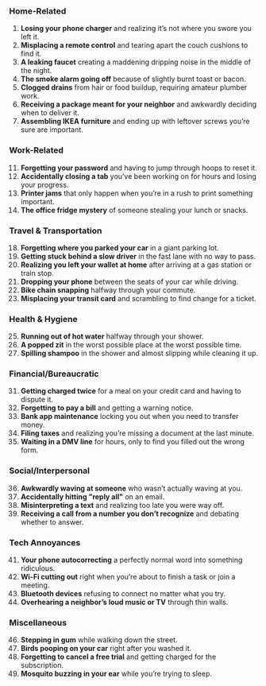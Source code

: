 ### Home-Related

1. **Losing your phone charger** and realizing it’s not where you swore you left it.
3. **Misplacing a remote control** and tearing apart the couch cushions to find it.
4. **A leaking faucet** creating a maddening dripping noise in the middle of the night.
5. **The smoke alarm going off** because of slightly burnt toast or bacon.
6. **Clogged drains** from hair or food buildup, requiring amateur plumber work.
8. **Receiving a package meant for your neighbor** and awkwardly deciding when to deliver it.
10. **Assembling IKEA furniture** and ending up with leftover screws you’re sure are important.

### Work-Related

11. **Forgetting your password** and having to jump through hoops to reset it.
12. **Accidentally closing a tab** you’ve been working on for hours and losing your progress.
13. **Printer jams** that only happen when you’re in a rush to print something important.
17. **The office fridge mystery** of someone stealing your lunch or snacks.

### Travel & Transportation

18. **Forgetting where you parked your car** in a giant parking lot.
20. **Getting stuck behind a slow driver** in the fast lane with no way to pass.
21. **Realizing you left your wallet at home** after arriving at a gas station or train stop.
22. **Dropping your phone** between the seats of your car while driving.
23. **Bike chain snapping** halfway through your commute.
24. **Misplacing your transit card** and scrambling to find change for a ticket.

### Health & Hygiene

25. **Running out of hot water** halfway through your shower.
29. **A popped zit** in the worst possible place at the worst possible time.
30. **Spilling shampoo** in the shower and almost slipping while cleaning it up.

### Financial/Bureaucratic

31. **Getting charged twice** for a meal on your credit card and having to dispute it.
32. **Forgetting to pay a bill** and getting a warning notice.
33. **Bank app maintenance** locking you out when you need to transfer money.
34. **Filing taxes** and realizing you’re missing a document at the last minute.
35. **Waiting in a DMV line** for hours, only to find you filled out the wrong form.

### Social/Interpersonal

36. **Awkwardly waving at someone** who wasn’t actually waving at you.
38. **Accidentally hitting "reply all"** on an email.
39. **Misinterpreting a text** and realizing too late you were way off.
40. **Receiving a call from a number you don’t recognize** and debating whether to answer.

### Tech Annoyances

41. **Your phone autocorrecting** a perfectly normal word into something ridiculous.
42. **Wi-Fi cutting out** right when you’re about to finish a task or join a meeting.
44. **Bluetooth devices** refusing to connect no matter what you try.
45. **Overhearing a neighbor’s loud music or TV** through thin walls.

### Miscellaneous

46. **Stepping in gum** while walking down the street.
48. **Birds pooping on your car** right after you washed it.
49. **Forgetting to cancel a free trial** and getting charged for the subscription.
50. **Mosquito buzzing in your ear** while you’re trying to sleep.
